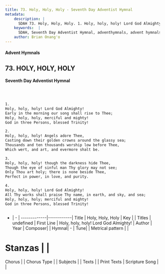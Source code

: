 ```yaml
---
title: 73. Holy, Holy, Holy - Seventh Day Adventist Hymnal
metadata:
    description: |
      SDAH 73. Holy, Holy, Holy. 1. Holy, holy, holy! Lord God Almighty! Early in the morning our song shall rise to Thee; Holy, holy, holy, merciful and mighty! God in three Persons, blessed Trinity!
    keywords:  |
      SDAH, Seventh Day Adventist Hymnal, adventhymnals, advent hymnals, Holy, Holy, Holy, Holy, holy, holy! Lord God Almighty! 
    author: Brian Onang'o
---
```


#### Advent Hymnals
## 73. HOLY, HOLY, HOLY
#### Seventh Day Adventist Hymnal

```txt



1.
Holy, holy, holy! Lord God Almighty!
Early in the morning our song shall rise to Thee;
Holy, holy, holy, merciful and mighty!
God in three Persons, blessed Trinity!

2.
Holy, holy, holy! Angels adore Thee,
Casting down their golden crowns around the glassy sea;
Thousands and ten thousands worship low before Thee,
Which wert, and art, and evermore shalt be.

3.
Holy, holy, holy! though the darkness hide Thee,
Though the eye of sinful man Thy glory may not see;
Only Thou art holy; there is none beside Thee,
Perfect in power, in love, and purity.

4.
Holy, holy, holy! Lord God Almighty!
All Thy works shall praise Thy name, in earth, and sky, and sea;
Holy, holy, holy; merciful and mighty!
God in three Persons, blessed Trinity!



```

- |   -  |
-------------|------------|
Title | Holy, Holy, Holy |
Key |  |
Titles | undefined |
First Line | Holy, holy, holy! Lord God Almighty! |
Author | 
Year | 
Composer|  |
Hymnal|  - |
Tune|  |
Metrical pattern | |
# Stanzas |  |
Chorus |  |
Chorus Type |  |
Subjects |  |
Texts |  |
Print Texts | 
Scripture Song |  |
  
